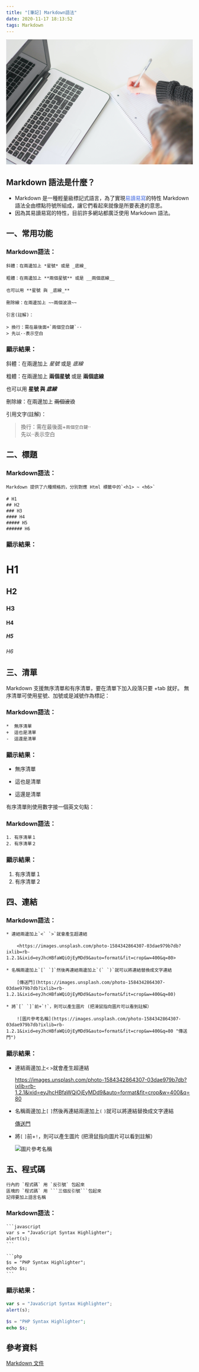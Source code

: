 ```yaml
---
title: "[筆記] Markdown語法"
date: 2020-11-17 18:13:52
tags: Markdown
---
```

![](/uploads/note.jpg)

## Markdown 語法是什麼？
* Markdown 是一種輕量級標記式語言，為了實現<font color=#4169E1>易讀易寫</font>的特性 Markdown 語法全由標點符號所組成，讓它們看起來就像是所要表達的意思。
* 因為其易讀易寫的特性，目前許多網站都廣泛使用 Markdown 語法。  
<!-- more -->
## 一、常用功能


### Markdown語法：
```
斜體：在兩邊加上 *星號* 或是 _底線_

粗體：在兩邊加上 **兩個星號** 或是 __兩個底線__

也可以用 **星號 與 _底線_**

刪除線：在兩邊加上 ~~兩個波浪~~

引言(註解)：

> 換行：需在最後面+`兩個空白鍵`··  
> 先以··表示空白
```


### 顯示結果：

斜體：在兩邊加上 *星號* 或是 _底線_

粗體：在兩邊加上 **兩個星號** 或是 __兩個底線__

也可以用 **星號 與 _底線_**

刪除線：在兩邊加上 ~~兩個波浪~~

引用文字(註解)：

> 換行：需在最後面+`兩個空白鍵`··  
> 先以··表示空白

## 二、標題



### Markdown語法：
```
Markdown 提供了六種規格的，分別對應 Html 標籤中的`<h1> ~ <h6>`

# H1
## H2
### H3
#### H4
##### H5
###### H6
```


### 顯示結果：

# H1
## H2
### H3
#### H4
##### H5
###### H6



## 三、清單

Markdown 支援無序清單和有序清單，要在清單下加入段落只要 +tab 就好。
無序清單可使用星號、加號或是減號作為標記：



### Markdown語法：
```
*  無序清單
+  這也是清單
-  這還是清單
```


### 顯示結果：

* 無序清單
+ 這也是清單
- 這還是清單

有序清單則使用數字接一個英文句點：

### Markdown語法：
```
1. 有序清單１
2. 有序清單２
```
### 顯示結果：

1. 有序清單１
2. 有序清單２



## 四、連結



### Markdown語法：
```
* 連結兩邊加上`<` `>`就會產生超連結

    <https://images.unsplash.com/photo-1584342864307-03dae979b7db?ixlib=rb-1.2.1&ixid=eyJhcHBfaWQiOjEyMDd9&auto=format&fit=crop&w=400&q=80>  
	
* 名稱兩邊加上`[` `]`然後再連結兩邊加上`(` `)`就可以將連結替換成文字連結

	[傳送門](https://images.unsplash.com/photo-1584342864307-03dae979b7db?ixlib=rb-1.2.1&ixid=eyJhcHBfaWQiOjEyMDd9&auto=format&fit=crop&w=400&q=80)
	
* 將`[` `]`前+`!`，則可以產生圖片 (把滑鼠指向圖片可以看到註解）

	![圖片參考名稱](https://images.unsplash.com/photo-1584342864307-03dae979b7db?ixlib=rb-1.2.1&ixid=eyJhcHBfaWQiOjEyMDd9&auto=format&fit=crop&w=400&q=80 "傳送門")
```


### 顯示結果：

* 連結兩邊加上`<` `>`就會產生超連結

    <https://images.unsplash.com/photo-1584342864307-03dae979b7db?ixlib=rb-1.2.1&ixid=eyJhcHBfaWQiOjEyMDd9&auto=format&fit=crop&w=400&q=80>  
	
* 名稱兩邊加上`[` `]`然後再連結兩邊加上`(` `)`就可以將連結替換成文字連結

    [傳送門](https://images.unsplash.com/photo-1584342864307-03dae979b7db?ixlib=rb-1.2.1&ixid=eyJhcHBfaWQiOjEyMDd9&auto=format&fit=crop&w=400&q=80)
	
* 將`[` `]`前+`!`，則可以產生圖片 (把滑鼠指向圖片可以看到註解）

    ![圖片參考名稱](https://images.unsplash.com/photo-1584342864307-03dae979b7db?ixlib=rb-1.2.1&ixid=eyJhcHBfaWQiOjEyMDd9&auto=format&fit=crop&w=400&q=80 "傳送門")
    
    
    
## 五、程式碼

```
行內的 `程式碼` 用 `反引號` 包起來
區塊的 `程式碼` 用 ```三個反引號```包起來
記得要加上語言名稱
```


### Markdown語法：

	```javascript
	var s = "JavaScript Syntax Highlighter";
	alert(s);
	```
 
	```php
	$s = "PHP Syntax Highlighter";
	echo $s;
	```


### 顯示結果：

```javascript
var s = "JavaScript Syntax Highlighter";
alert(s);
```

```php
$s = "PHP Syntax Highlighter";
echo $s;
```


## 參考資料

[Markdown 文件](https://markdown.tw/)  